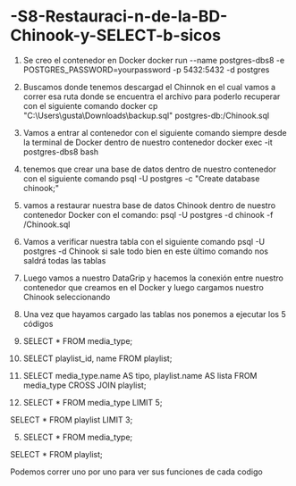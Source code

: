# -S8-Restauraci-n-de-la-BD-Chinook-y-SELECT-b-sicos
1.	Se creo el contenedor en Docker 
docker run --name postgres-dbs8 -e POSTGRES_PASSWORD=yourpassword -p 5432:5432 -d postgres

2.	Buscamos donde tenemos descargad el Chinnok en el cual vamos a correr esa ruta donde se encuentra el archivo para poderlo recuperar con el siguiente comando 
docker cp "C:\Users\gusta\Downloads\backup.sql" postgres-db:/Chinook.sql

3.	Vamos a entrar al contenedor con el siguiente comando siempre desde la terminal de Docker dentro de nuestro contenedor 
docker exec -it postgres-dbs8 bash

4.	tenemos que crear una base de datos dentro de nuestro contenedor con el siguiente comando 
psql -U postgres -c "Create database chinook;"

5.	vamos a restaurar nuestra base de datos Chinook dentro de nuestro contenedor Docker con el comando: psql -U postgres -d chinook -f /Chinook.sql

6.	Vamos a verificar nuestra tabla con el siguiente comando psql -U postgres -d Chinook si sale todo bien en este último comando nos saldrá todas las tablas 
7.	Luego vamos a nuestro DataGrip y hacemos la conexión entre nuestro contenedor que creamos en el Docker y luego cargamos nuestro Chinook seleccionando
   8.	Una vez que hayamos cargado las tablas nos ponemos a ejecutar los 5 códigos 

1.	SELECT *
FROM media_type;

2.	SELECT playlist_id, name
FROM playlist;

3.	SELECT media_type.name AS tipo, playlist.name AS lista
FROM media_type
CROSS JOIN playlist;


4.	SELECT *
FROM media_type
LIMIT 5;

SELECT *
FROM playlist
LIMIT 3;


5.	SELECT *
FROM media_type;

SELECT *
FROM playlist;

Podemos correr uno por uno para ver sus funciones de cada codigo 
